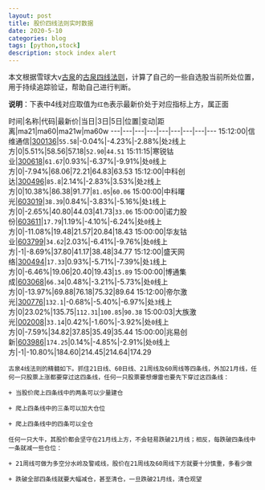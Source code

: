 ```yaml
---
layout: post
title: 股价四线法则实时数据
date: 2020-5-10
categories: blog
tags: [python,stock]
description: stock index alert
---
```



本文根据雪球大v[古泉](https://xueqiu.com/u/7148646888)的[古泉四线法则](https://xueqiu.com/7148646888/130498192)，计算了自己的一些自选股当前所处位置，用于持续追踪验证，帮助自己进行判断。

**说明**：下表中4线对应取值为`红色`表示最新价处于对应指标上方，属正面

时间|名称|代码|最新价|当日|3日|5日|位置|变动|距离|ma21|ma60|ma21w|ma60w
---|---|---|---|---|---|---|---|---
15:12:00|信维通信|[300136](https://xueqiu.com/S/SZ300136)|`55.58`|-0.04%|-4.23%|-2.88%|处`2`线上方|0|5.51%|58.56|57.18|`52.90`|`44.51`
15:11:15|寒锐钴业|[300618](https://xueqiu.com/S/SZ300618)|`61.67`|0.93%|-6.37%|-9.91%|处`0`线上方|0|-7.94%|68.06|72.21|64.83|63.53
15:12:00|中科创达|[300496](https://xueqiu.com/S/SZ300496)|`85.8`|2.14%|-2.83%|3.53%|处`2`线上方|0|10.38%|86.38|91.77|`81.05`|`60.06`
15:00:00|中科曙光|[603019](https://xueqiu.com/S/SH603019)|`38.39`|0.84%|-3.83%|-5.16%|处`1`线上方|0|-2.65%|40.80|44.03|41.73|`33.06`
15:00:00|诺力股份|[603611](https://xueqiu.com/S/SH603611)|`17.79`|1.19%|-4.10%|-6.24%|处`0`线上方|0|-11.08%|19.48|21.57|20.84|18.43
15:00:00|华友钴业|[603799](https://xueqiu.com/S/SH603799)|`34.62`|2.03%|-6.41%|-9.76%|处`0`线上方|-1|-8.69%|37.80|41.17|38.48|34.77
15:12:00|盛天网络|[300494](https://xueqiu.com/S/SZ300494)|`17.33`|0.93%|-5.71%|-7.39%|处`1`线上方|0|-6.46%|19.06|20.40|19.43|`15.89`
15:00:00|博通集成|[603068](https://xueqiu.com/S/SH603068)|`66.34`|0.48%|-3.21%|-5.73%|处`0`线上方|0|-13.97%|69.88|76.18|75.32|89.64
15:12:00|帝尔激光|[300776](https://xueqiu.com/S/SZ300776)|`132.1`|-0.68%|-5.40%|-6.97%|处`3`线上方|0|23.02%|135.75|`112.31`|`100.85`|`90.38`
15:00:03|大族激光|[002008](https://xueqiu.com/S/SZ002008)|`33.14`|0.42%|-1.60%|-3.92%|处`0`线上方|0|-7.59%|34.82|37.85|35.49|35.44
15:00:00|兆易创新|[603986](https://xueqiu.com/S/SH603986)|`174.25`|0.14%|-4.85%|-2.91%|处`0`线上方|-1|-10.80%|184.60|214.45|214.64|174.29

```
古泉4线法则的精髓如下。抓住21日线、60日线、21周线及60周线等四条线，外加21月线，任何一只股票上涨都要穿过这四条线，任何一只股票要想爆雷也要先下穿过这四条线：

+ 当股价爬上四条线中的两条可以少量建仓

+ 爬上四条线中的三条可以加大仓位

+ 爬上四条线中的四条可以全仓

任何一只大牛，其股价都会坚守在21月线上方，不会轻易跌破21月线；相反，每跌破四条线中一条就减一些仓位：

+ 21周线可做为多空分水岭及警戒线，股价在21周线及60周线下方就要十分慎重，多看少做

+ 跌破全部四条线就要大幅减仓，甚至清仓，一旦跌破21月线，清仓观望
```